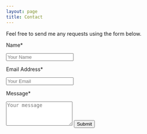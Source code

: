 ```yaml
---
layout: page
title: Contact
---
```


Feel free to send me any requests using the form below.


<form action="https://formkeep.com/f/5c4d99ca6d04"
   accept-charset="UTF-8"
   enctype="multipart/form-data"
   method="POST">
  <p>Name*</p>
  <input type="text" name="name" placeholder="Your Name">
  <input type="hidden" name="utf8" value="✓">  
  <p>Email Address*</p>
  <input type="email" name="email" placeholder="Your Email">
  <p>Message*</p>
  <textarea name="message" placeholder="Your message" rows="4"></textarea>
  <button type="submit">Submit</button>
</form>
